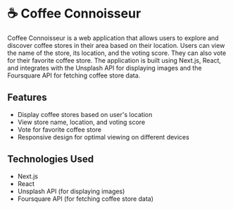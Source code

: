 # ☕️ Coffee Connoisseur
Coffee Connoisseur is a web application that allows users to explore and discover coffee stores in their area based on their location. Users can view the name of the store, its location, and the voting score. They can also vote for their favorite coffee store. The application is built using Next.js, React, and integrates with the Unsplash API for displaying images and the Foursquare API for fetching coffee store data.

## Features
- Display coffee stores based on user's location
- View store name, location, and voting score
- Vote for favorite coffee store
- Responsive design for optimal viewing on different devices

## Technologies Used
- Next.js
- React
- Unsplash API (for displaying images)
- Foursquare API (for fetching coffee store data)

